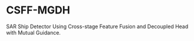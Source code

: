 # CSFF-MGDH
SAR Ship Detector Using Cross-stage Feature Fusion and Decoupled Head with Mutual Guidance.
